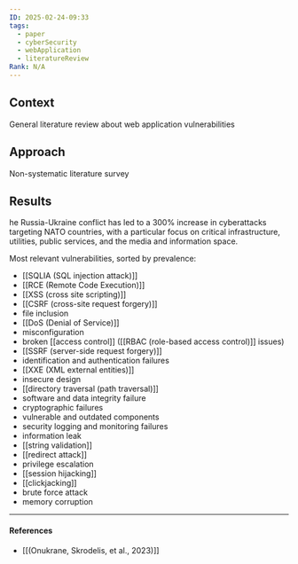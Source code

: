 ```yaml
---
ID: 2025-02-24-09:33
tags:
  - paper
  - cyberSecurity
  - webApplication
  - literatureReview
Rank: N/A
---
```

## Context

General literature review about web application vulnerabilities

## Approach

Non-systematic literature survey

## Results

he Russia-Ukraine conflict has led to a 300% increase in cyberattacks targeting NATO countries, with a particular focus on critical infrastructure, utilities, public services, and the media and information space.

Most relevant vulnerabilities, sorted by prevalence:
- [[SQLIA (SQL injection attack)]]
- [[RCE (Remote Code Execution)]]
- [[XSS (cross site scripting)]]
- [[CSRF (cross-site request forgery)]]
- file inclusion
- [[DoS (Denial of Service)]]
- misconfiguration
- broken [[access control]] ([[RBAC (role-based access control)]] issues)
- [[SSRF (server-side request forgery)]]
- identification and authentication failures
- [[XXE (XML external entities)]]
- insecure design
- [[directory traversal (path traversal)]]
- software and data integrity failure
- cryptographic failures
- vulnerable and outdated components
- security logging and monitoring failures
- information leak
- [[string validation]]
- [[redirect attack]]
- privilege escalation
- [[session hijacking]]
- [[clickjacking]]
- brute force attack
- memory corruption

---
#### References
- [[(Onukrane, Skrodelis, et al., 2023)]]